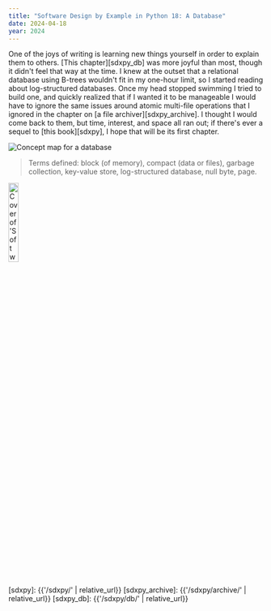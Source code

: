 ```yaml
---
title: "Software Design by Example in Python 18: A Database"
date: 2024-04-18
year: 2024
---
```


One of the joys of writing is learning new things yourself in order to explain them to others.
[This chapter][sdxpy_db] was more joyful than most,
though it didn't feel that way at the time.
I knew at the outset that a relational database using B-trees wouldn't fit in my one-hour limit,
so I started reading about log-structured databases.
Once my head stopped swimming I tried to build one,
and quickly realized that if I wanted it to be manageable
I would have to ignore the same issues around atomic multi-file operations
that I ignored in the chapter on [a file archiver][sdxpy_archive].
I thought I would come back to them,
but time, interest, and space all ran out;
if there's ever a sequel to [this book][sdxpy],
I hope that will be its first chapter.

<img class="centered" src="{{'/sdxpy/db/concept_map.svg' | relative_url}}" alt="Concept map for a database"/>

> Terms defined: block (of memory), compact (data or files), garbage collection, key-value store, log-structured database, null byte, page.

<a href="https://www.routledge.com/Software-Design-by-Example-A-Tool-Based-Introduction-with-Python/Wilson/p/book/9781032725215"><img src="{{'/sdxpy/sdxpy-cover.png' | relative_url}}" alt="Cover of 'Software Design by Example'" width="20%" class="centered">
</a>

[sdxpy]: {{'/sdxpy/' | relative_url}}
[sdxpy_archive]: {{'/sdxpy/archive/' | relative_url}}
[sdxpy_db]: {{'/sdxpy/db/' | relative_url}}
